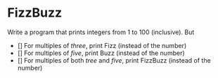 # FizzBuzz

Write a program that prints integers from 1 to 100 (inclusive).
But

  - [] For multiples of *three*, print Fizz (instead of the number)
  - [] For multiples of *five*, print Buzz (instead of the number)
  - [] For multiples of both *tree* and *five*, print FizzBuzz (instead of the number)

